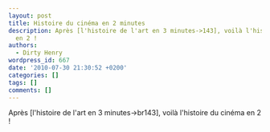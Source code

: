```yaml
---
layout: post
title: Histoire du cinéma en 2 minutes
description: Après [l'histoire de l'art en 3 minutes->143], voilà l'histoire du cinéma
  en 2 !
authors:
  - Dirty Henry
wordpress_id: 667
date: '2010-07-30 21:30:52 +0200'
categories: []
tags: []
comments: []
---
```

Après [l'histoire de l'art en 3 minutes->br143], voilà l'histoire du cinéma en 2 !

<object width="500" height="281"><param name="allowfullscreen" value="true" /><param name="allowscriptaccess" value="always" /><param name="movie" value="http://vimeo.com/moogaloop.swf?clip_id=13334581&server=vimeo.com&show_title=1&show_byline=0&show_portrait=0&color=ff0179&fullscreen=1" /><embed src="http://vimeo.com/moogaloop.swf?clip_id=13334581&server=vimeo.com&show_title=1&show_byline=0&show_portrait=0&color=ff0179&fullscreen=1" type="application/x-shockwave-flash" allowfullscreen="true" allowscriptaccess="always" width="500" height="281"></embed></object>
